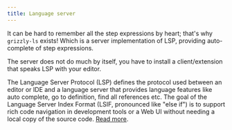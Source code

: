 ```yaml
---
title: Language server
---
```

It can be hard to remember all the step expressions by heart; that's why `grizzly-ls` exists! Which is a server implementation of LSP, providing auto-complete of step expressions.

The server does not do much by itself, you have to install a client/extension that speaks LSP with your editor.

The Language Server Protocol (LSP) defines the protocol used between an editor or IDE and a language server that provides language 
features like auto complete, go to definition, find all references etc. The goal of the Language Server Index Format
(LSIF, pronounced like "else if") is to support rich code navigation in development tools or a Web UI without needing a local copy of
the source code. [Read more](https://microsoft.github.io/language-server-protocol/).

